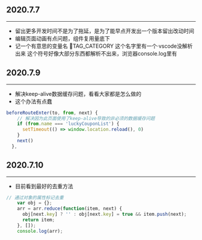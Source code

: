 ## 2020.7.7 
***
- 留出更多开发时间不是为了拖延，是为了能早点开发出一个版本留出改动时间
- 编辑页面动画有点问题，组件复用量底下
- 记一个有意思的变量名  TAG_CATEGORY 这个名字里有一个·vscode没解析出来 这个符号好像大部分东西都解析不出来，浏览器console.log里有

## 2020.7.9
***
- 解决keep-alive数据缓存问题，看看大家都是怎么做的
- 这个办法有点蠢
``` javascript
beforeRouteEnter(to, from, next) {
    // 解决因为此页面使用了keep-alive导致的非必须的数据缓存问题
    if (from.name === 'luckyCouponList') {
      setTimeout(() => window.location.reload(), 0)
    }
    next()
  },
```

## 2020.7.10 
***
- 目前看到最好的去重方法
``` javascript
// 通过对象的属性标记去重
    var obj = {};
    arr = arr.reduce(function(item, next) {
      obj[next.key] ? '' : obj[next.key] = true && item.push(next);
      return item;
    }, []);
    console.log(arr);
```


